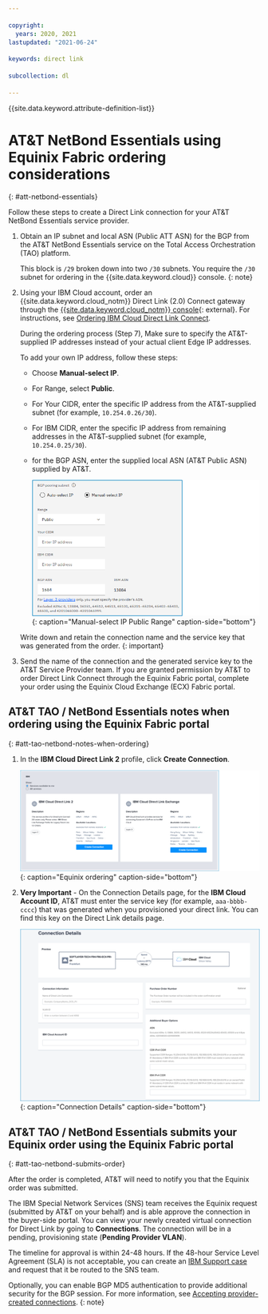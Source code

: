 ```yaml
---

copyright:
  years: 2020, 2021
lastupdated: "2021-06-24"

keywords: direct link

subcollection: dl

---
```


{{site.data.keyword.attribute-definition-list}}

# AT&T NetBond Essentials using Equinix Fabric ordering considerations
{: #att-netbond-essentials}

Follow these steps to create a Direct Link connection for your AT&T NetBond Essentials service provider.

1. Obtain an IP subnet and local ASN (Public ATT ASN) for the BGP from the AT&T NetBond Essentials service on the Total Access Orchestration (TAO) platform.

   This block is `/29` broken down into two `/30` subnets. You require the `/30` subnet for ordering in the {{site.data.keyword.cloud}} console.
   {: note}

1. Using your IBM Cloud account, order an {{site.data.keyword.cloud_notm}} Direct Link (2.0) Connect gateway through the [{{site.data.keyword.cloud_notm}} console](/login){: external}. For instructions, see [Ordering IBM Cloud Direct Link Connect](/docs/dl?topic=dl-how-to-order-ibm-cloud-dl-connect).

   During the ordering process (Step 7), Make sure to specify the AT&T-supplied IP addresses instead of your actual client Edge IP addresses.  

   To add your own IP address, follow these steps:

      * Choose **Manual-select IP**.
      * For Range, select **Public**.   
      * For Your CIDR, enter the specific IP address from the AT&T-supplied subnet (for example, `10.254.0.26/30`).
      * For IBM CIDR, enter the specific IP address from remaining addresses in the AT&T-supplied subnet (for example, `10.254.0.25/30`).
      * for the BGP ASN, enter the supplied local ASN (AT&T Public ASN) supplied by AT&T.

         ![Direct Link Connect ordering](/images/public-range.png "Manual-select IP Public Range"){: caption="Manual-select IP Public Range" caption-side="bottom"}

   Write down and retain the connection name and the service key that was generated from the order.
   {: important}

1. Send the name of the connection and the generated service key to the AT&T Service Provider team. If you are granted permission by AT&T to order Direct Link Connect through the Equinix Fabric portal, complete your order using the Equinix Cloud Exchange (ECX) Fabric portal.

## AT&T TAO / NetBond Essentials notes when ordering using the Equinix Fabric portal
{: #att-tao-netbond-notes-when-ordering}

1. In the **IBM Cloud Direct Link 2** profile, click **Create Connection**.

   ![Equinix ordering](/images/equinix-ibm-cloud-2.png "Equinix ordering"){: caption="Equinix ordering" caption-side="bottom"}

1. **Very Important** - On the Connection Details page, for the **IBM Cloud Account ID**, AT&T must enter the service key (for example, `aaa-bbbb-cccc`) that was generated when you provisioned your direct link. You can find this key on the Direct Link details page.

   ![Connection Details](/images/equinix-connection-details.png "Connection Details"){: caption="Connection Details" caption-side="bottom"}

## AT&T TAO / NetBond Essentials submits your Equinix order using the Equinix Fabric portal
{: #att-tao-netbond-submits-order}

After the order is completed, AT&T will need to notify you that the Equinix order was submitted.

The IBM Special Network Services (SNS) team receives the Equinix request (submitted by AT&T on your behalf) and is able approve the connection in the buyer-side portal. You can view your newly created virtual connection for Direct Link by going to **Connections**. The connection will be in a pending, provisioning state (**Pending Provider VLAN**).

The timeline for approval is within 24-48 hours. If the 48-hour Service Level Agreement (SLA) is not acceptable, you can create an [IBM Support case](/unifiedsupport/cases/form) and request that it be routed to the SNS team.

Optionally, you can enable BGP MD5 authentication to provide additional security for the BGP session. For more information, see [Accepting provider-created connections](/docs/dl?topic=dl-accepting-the-provider-created-connection).
{: note}
